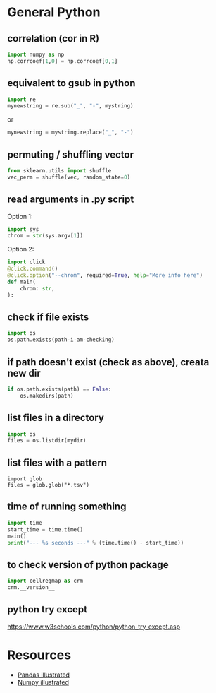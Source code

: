# General Python

## correlation (cor in R)

```Python
import numpy as np
np.corrcoef[1,0] = np.corrcoef[0,1]
```

## equivalent to gsub in python

```Python
import re
mynewstring = re.sub("_", "-", mystring)
```

or

```Python
mynewstring = mystring.replace("_", "-")
```

## permuting / shuffling vector

```Python
from sklearn.utils import shuffle
vec_perm = shuffle(vec, random_state=0)
```

## read arguments in .py script

Option 1:

```Python
import sys
chrom = str(sys.argv[1])
```

Option 2:

```Python
import click
@click.command()
@click.option("--chrom", required=True, help="More info here")
def main(
    chrom: str,
):
```

## check if file exists

```Python
import os
os.path.exists(path-i-am-checking)
```

## if path doesn't exist (check as above), creata new dir

```Python
if os.path.exists(path) == False:
	os.makedirs(path)
```

## list files in a directory

```Python
import os
files = os.listdir(mydir)
```

## list files with a pattern

```
import glob
files = glob.glob("*.tsv")
```

## time of running something

```Python
import time
start_time = time.time()
main()
print("--- %s seconds ---" % (time.time() - start_time))
```

## to check version of python package

```Python
import cellregmap as crm
crm.__version__
```

## python try except

https://www.w3schools.com/python/python_try_except.asp


# Resources

* [Pandas illustrated](https://betterprogramming.pub/pandas-illustrated-the-definitive-visual-guide-to-pandas-c31fa921a43)
* [Numpy illustrated](https://betterprogramming.pub/numpy-illustrated-the-visual-guide-to-numpy-3b1d4976de1)

